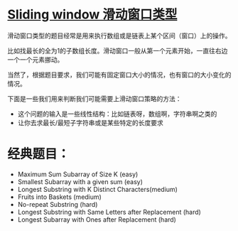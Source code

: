 # [Sliding window 滑动窗口类型](https://www.zhihu.com/question/35485418/answer/1656579627)

滑动窗口类型的题目经常是用来执行数组或是链表上某个区间（窗口）上的操作。

比如找最长的全为1的子数组长度。滑动窗口一般从第一个元素开始，一直往右边一个一个元素挪动。

当然了，根据题目要求，我们可能有固定窗口大小的情况，也有窗口的大小变化的情况。

下面是一些我们用来判断我们可能需要上滑动窗口策略的方法：

- 这个问题的输入是一些线性结构：比如链表呀，数组啊，字符串啊之类的
- 让你去求最长/最短子字符串或是某些特定的长度要求

# 经典题目：

- Maximum Sum Subarray of Size K (easy)
- Smallest Subarray with a given sum (easy)
- Longest Substring with K Distinct Characters(medium)
- Fruits into Baskets (medium)
- No-repeat Substring (hard)
- Longest Substring with Same Letters after Replacement (hard)
- Longest Subarray with Ones after Replacement (hard)



